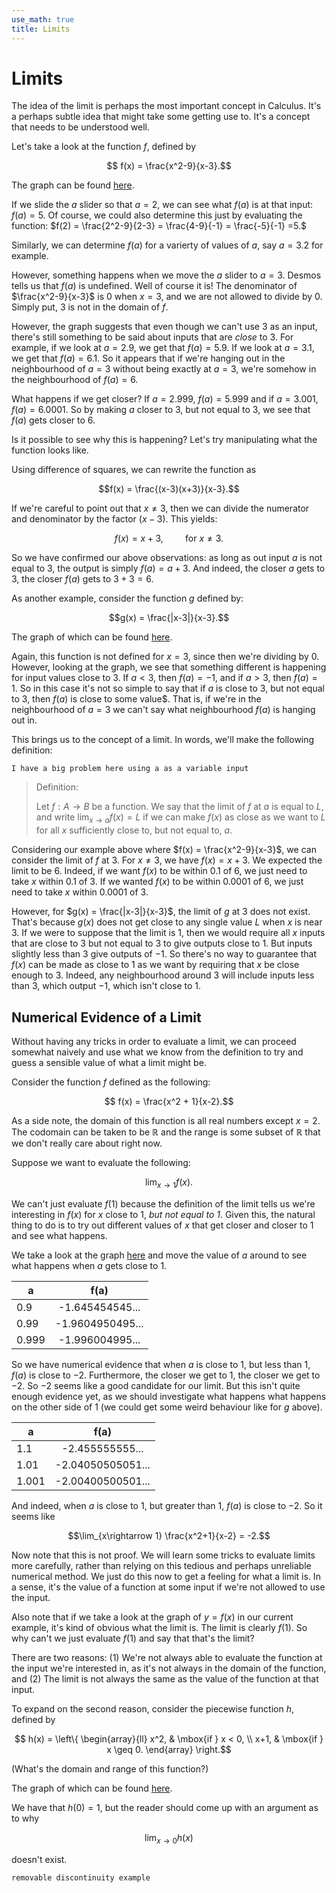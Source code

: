 ```yaml
---
use_math: true
title: Limits
---
```


# Limits

The idea of the limit is perhaps the most important concept in Calculus. It's a perhaps subtle idea that might take some getting use to. It's a concept that needs to be understood well.

Let's take a look at the function $f$, defined by

$$ f(x) = \frac{x^2-9}{x-3}.$$

The graph can be found [here](https://www.desmos.com/calculator/cjhohrcelo).

If we slide the $a$ slider so that $a=2$, we can see what $f(a)$ is at that input: $f(a) = 5$. Of course, we could also determine this just by evaluating the function: $f(2) = \frac{2^2-9}{2-3} = \frac{4-9}{-1} = \frac{-5}{-1} =5.$

Similarly, we can determine $f(a)$ for a varierty of values of $a$, say $a=3.2$ for example.

However, something happens when we move the $a$ slider to $a=3$. Desmos tells us that $f(a)$ is undefined. Well of course it is! The denominator of $\frac{x^2-9}{x-3}$ is $0$ when $x=3$, and we are not allowed to divide by $0$. Simply put, $3$ is not in the domain of $f$.

However, the graph suggests that even though we can't use $3$ as an input, there's still something to be said about inputs that are *close* to $3$. For example, if we look at $a=2.9$, we get that $f(a)=5.9$. If we look at $a=3.1$, we get that $f(a) = 6.1$. So it appears that if we're hanging out in the neighbourhood of $a=3$ without being exactly at $a=3$, we're somehow in the neighbourhood of $f(a)=6$.

What happens if we get closer? If $a=2.999$, $f(a) = 5.999$ and if $a=3.001$, $f(a)=6.0001$. So by making $a$ closer to $3$, but not equal to $3$, we see that $f(a)$ gets closer to $6$.

Is it possible to see why this is happening? Let's try manipulating what the function looks like.

Using difference of squares, we can rewrite the function as

$$f(x) = \frac{(x-3)(x+3)}{x-3}.$$

If we're careful to point out that $x\neq 3$, then we can divide the numerator and denominator by the factor $(x-3)$. This yields:

$$f(x) = x+3, \hspace{1cm} \mbox{for } x \neq 3.$$

So we have confirmed our above observations: as long as out input $a$ is not equal to $3$, the output is simply $f(a) = a+3$. And indeed, the closer $a$ gets to $3$, the closer $f(a)$ gets to $3+3=6$.

As another example, consider the function $g$ defined by:

$$g(x) = \frac{|x-3|}{x-3}.$$

The graph of which can be found [here](https://www.desmos.com/calculator/n39so7nnvd).

Again, this function is not defined for $x=3$, since then we're dividing by $0$. However, looking at the graph, we see that something different is happening for input values close to $3$. If $a<3$, then $f(a) = -1$, and if $a>3$, then $f(a) = 1$. So in this case it's not so simple to say that if $a$ is close to $3$, but not equal to $3$, then $f(a)$ is close to some value$. That is, if we're in the neighbourhood of $a=3$ we can't say what neighbourhood $f(a)$ is hanging out in.

This brings us to the concept of a limit. In words, we'll make the following definition:

`I have a big problem here using a as a variable input`

>Definition:
>
>Let $f:A \rightarrow B$ be a function. We say that the limit of $f$ at $a$ is equal to $L$, and write $\lim_{x \rightarrow a} f(x) =L$ if we can make $f(x)$ as close as we want to $L$ for all $x$ sufficiently close to, but not equal to, $a$.

Considering our example above where $f(x) = \frac{x^2-9}{x-3}$, we can consider the limit of $f$ at $3$. For $x\neq 3$, we have $f(x) = x+3$. We expected the limit to be $6$. Indeed, if we want $f(x)$ to be within $0.1$ of $6$, we just need to take $x$ within $0.1$ of $3$. If we wanted $f(x)$ to be within $0.0001$ of $6$, we just need to take $x$ within $0.0001$ of $3$. 

However, for $g(x) = \frac{|x-3|}{x-3}$, the limit of $g$ at $3$ does not exist. That's because $g(x)$ does not get close to any single value $L$ when $x$ is near $3$. If we were to suppose that the limit is $1$, then we would require all $x$ inputs that are close to $3$ but not equal to $3$ to give outputs close to $1$. But inputs slightly less than $3$ give outputs of $-1$. So there's no way to guarantee that $f(x)$ can be made as close to $1$ as we want by requiring that $x$ be close enough to $3$. Indeed, any neighbourhood around $3$ will include inputs less than $3$, which output $-1$, which isn't close to $1$.

## Numerical Evidence of a Limit

Without having any tricks in order to evaluate a limit, we can proceed somewhat naively and use what we know from the definition to try and guess a sensible value of what a limit might be. 

Consider the function $f$ defined as the following:

$$ f(x) = \frac{x^2 + 1}{x-2}.$$

As a side note, the domain of this function is all real numbers except $x=2$. The codomain can be taken to be $\mathbb{R}$ and the range is some subset of $\mathbb{R}$ that we don't really care about right now.

Suppose we want to evaluate the following:

$$\lim_{x\rightarrow 1} f(x).$$

We can't just evaluate $f(1)$ because the definition of the limit tells us we're interesting in $f(x)$ for $x$ close to $1$, *but not equal to $1$*. Given this, the natural thing to do is to try out different values of $x$ that get closer and closer to $1$ and see what happens.

We take a look at the graph [here](https://www.desmos.com/calculator/pywkn1cgxa) and move the value of $a$ around to see what happens when $a$ gets close to $1$. 

|   a           |  f(a)             | 
| ------------- |:-----------------:| 
| 0.9           | -1.645454545...   |
| 0.99          | -1.9604950495...  |
| 0.999         | -1.996004995...   |


So we have numerical evidence that when $a$ is close to $1$, but less than $1$, $f(a)$ is close to $-2$. Furthermore, the closer we get to $1$, the closer we get to $-2$. So $-2$ seems like a good candidate for our limit. But this isn't quite enough evidence yet, as we should investigate what happens what happens on the other side of $1$ (we could get some weird behaviour like for $g$ above).

|   a           |  f(a)             | 
| ------------- |:-----------------:| 
| 1.1           | -2.455555555...   |
| 1.01          | -2.04050505051... |
| 1.001         | -2.00400500501... |

And indeed, when $a$ is close to $1$, but greater than $1$, $f(a)$ is close to $-2$. So it seems like 

$$\lim_{x\rightarrow 1} \frac{x^2+1}{x-2} = -2.$$

Now note that this is not proof. We will learn some tricks to evaluate limits more carefully, rather than relying on this tedious and perhaps unreliable numerical method. We just do this now to get a feeling for what a limit is. In a sense, it's the value of a function at some input if we're not allowed to use the input.

Also note that if we take a look at the graph of $y=f(x)$ in our current example, it's kind of obvious what the limit is. The limit is clearly $f(1)$. So why can't we just evaluate $f(1)$ and say that that's the limit?

There are two reasons: (1) We're not always able to evaluate the function at the input we're interested in, as it's not always in the domain of the function, and (2) The limit is not always the same as the value of the function at that input.

To expand on the second reason, consider the piecewise function $h$, defined by

$$ h(x) = \left\{ \begin{array}{ll} x^2, & \mbox{if } x < 0, \\ x+1, & \mbox{if } x \geq 0. \end{array} \right.$$

(What's the domain and range of this function?)

The graph of which can be found [here](https://www.desmos.com/calculator/y30jupkiaj).

We have that $h(0) = 1$, but the reader should come up with an argument as to why 

$$\lim_{x\rightarrow 0} h(x)$$

doesn't exist.

`removable discontinuity example`



